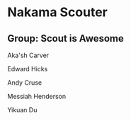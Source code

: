 # Nakama Scouter

## Group: Scout is Awesome

Aka'sh Carver

Edward Hicks

Andy Cruse

Messiah Henderson

Yikuan Du

